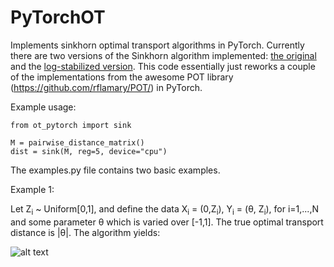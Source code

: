 # PyTorchOT

Implements sinkhorn optimal transport algorithms in PyTorch. Currently there are two versions of the Sinkhorn algorithm implemented: [the original](https://arxiv.org/pdf/1306.0895.pdf) and the [log-stabilized version](https://arxiv.org/pdf/1610.06519.pdf). This code essentially just reworks a couple of the implementations from the awesome POT library (https://github.com/rflamary/POT/) in PyTorch.

Example usage:
```
from ot_pytorch import sink

M = pairwise_distance_matrix()
dist = sink(M, reg=5, device="cpu")
```

The examples.py file contains two basic examples.

Example 1:

Let Z<sub>i</sub> ~ Uniform[0,1], and define the data X<sub>i</sub> = (0,Z<sub>i</sub>), Y<sub>i</sub> = (θ, Z<sub>i</sub>), for i=1,...,N and some parameter θ which is varied over [-1,1]. The true optimal transport distance is |θ|. The algorithm yields:

![alt text](https://github.com/rythei/PyTorchOT/blob/master/plots/uniform_example/uniform_example2.png)

